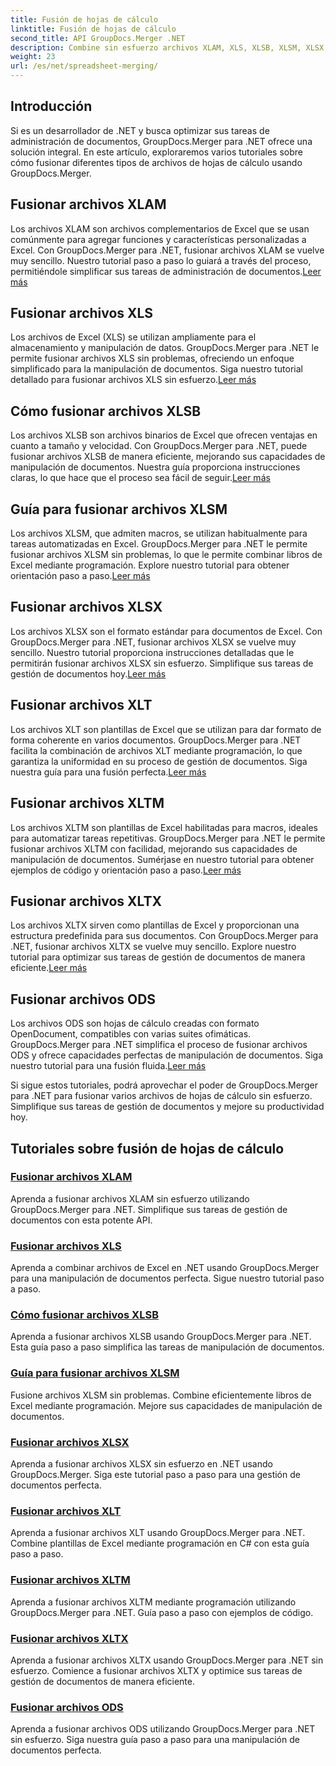 ```yaml
---
title: Fusión de hojas de cálculo
linktitle: Fusión de hojas de cálculo
second_title: API GroupDocs.Merger .NET
description: Combine sin esfuerzo archivos XLAM, XLS, XLSB, XLSM, XLSX, XLT, XLTM, XLTX y ODS en .NET usando GroupDocs.Merger. Simplifique las tareas de gestión de documentos.
weight: 23
url: /es/net/spreadsheet-merging/
---
```


## Introducción

Si es un desarrollador de .NET y busca optimizar sus tareas de administración de documentos, GroupDocs.Merger para .NET ofrece una solución integral. En este artículo, exploraremos varios tutoriales sobre cómo fusionar diferentes tipos de archivos de hojas de cálculo usando GroupDocs.Merger.

## Fusionar archivos XLAM
 Los archivos XLAM son archivos complementarios de Excel que se usan comúnmente para agregar funciones y características personalizadas a Excel. Con GroupDocs.Merger para .NET, fusionar archivos XLAM se vuelve muy sencillo. Nuestro tutorial paso a paso lo guiará a través del proceso, permitiéndole simplificar sus tareas de administración de documentos.[Leer más](./merge-xlam-files/)

## Fusionar archivos XLS
Los archivos de Excel (XLS) se utilizan ampliamente para el almacenamiento y manipulación de datos. GroupDocs.Merger para .NET le permite fusionar archivos XLS sin problemas, ofreciendo un enfoque simplificado para la manipulación de documentos. Siga nuestro tutorial detallado para fusionar archivos XLS sin esfuerzo.[Leer más](./merging-xls-files/)

## Cómo fusionar archivos XLSB
 Los archivos XLSB son archivos binarios de Excel que ofrecen ventajas en cuanto a tamaño y velocidad. Con GroupDocs.Merger para .NET, puede fusionar archivos XLSB de manera eficiente, mejorando sus capacidades de manipulación de documentos. Nuestra guía proporciona instrucciones claras, lo que hace que el proceso sea fácil de seguir.[Leer más](./how-to-merge-xlsb-files/)

## Guía para fusionar archivos XLSM
 Los archivos XLSM, que admiten macros, se utilizan habitualmente para tareas automatizadas en Excel. GroupDocs.Merger para .NET le permite fusionar archivos XLSM sin problemas, lo que le permite combinar libros de Excel mediante programación. Explore nuestro tutorial para obtener orientación paso a paso.[Leer más](./guide-merging-xlsm-files/)

## Fusionar archivos XLSX
Los archivos XLSX son el formato estándar para documentos de Excel. Con GroupDocs.Merger para .NET, fusionar archivos XLSX se vuelve muy sencillo. Nuestro tutorial proporciona instrucciones detalladas que le permitirán fusionar archivos XLSX sin esfuerzo. Simplifique sus tareas de gestión de documentos hoy.[Leer más](./merging-xlsx-files/)

## Fusionar archivos XLT
 Los archivos XLT son plantillas de Excel que se utilizan para dar formato de forma coherente en varios documentos. GroupDocs.Merger para .NET facilita la combinación de archivos XLT mediante programación, lo que garantiza la uniformidad en su proceso de gestión de documentos. Siga nuestra guía para una fusión perfecta.[Leer más](./merge-xlt-files/)

## Fusionar archivos XLTM
 Los archivos XLTM son plantillas de Excel habilitadas para macros, ideales para automatizar tareas repetitivas. GroupDocs.Merger para .NET le permite fusionar archivos XLTM con facilidad, mejorando sus capacidades de manipulación de documentos. Sumérjase en nuestro tutorial para obtener ejemplos de código y orientación paso a paso.[Leer más](./merging-xltm-files/)

## Fusionar archivos XLTX
Los archivos XLTX sirven como plantillas de Excel y proporcionan una estructura predefinida para sus documentos. Con GroupDocs.Merger para .NET, fusionar archivos XLTX se vuelve muy sencillo. Explore nuestro tutorial para optimizar sus tareas de gestión de documentos de manera eficiente.[Leer más](./merge-xltx-files/)

## Fusionar archivos ODS
 Los archivos ODS son hojas de cálculo creadas con formato OpenDocument, compatibles con varias suites ofimáticas. GroupDocs.Merger para .NET simplifica el proceso de fusionar archivos ODS y ofrece capacidades perfectas de manipulación de documentos. Siga nuestro tutorial para una fusión fluida.[Leer más](./merging-ods-files/)

Si sigue estos tutoriales, podrá aprovechar el poder de GroupDocs.Merger para .NET para fusionar varios archivos de hojas de cálculo sin esfuerzo. Simplifique sus tareas de gestión de documentos y mejore su productividad hoy.
## Tutoriales sobre fusión de hojas de cálculo
### [Fusionar archivos XLAM](./merge-xlam-files/)
Aprenda a fusionar archivos XLAM sin esfuerzo utilizando GroupDocs.Merger para .NET. Simplifique sus tareas de gestión de documentos con esta potente API.
### [Fusionar archivos XLS](./merging-xls-files/)
Aprenda a combinar archivos de Excel en .NET usando GroupDocs.Merger para una manipulación de documentos perfecta. Sigue nuestro tutorial paso a paso.
### [Cómo fusionar archivos XLSB](./how-to-merge-xlsb-files/)
Aprenda a fusionar archivos XLSB usando GroupDocs.Merger para .NET. Esta guía paso a paso simplifica las tareas de manipulación de documentos.
### [Guía para fusionar archivos XLSM](./guide-merging-xlsm-files/)
Fusione archivos XLSM sin problemas. Combine eficientemente libros de Excel mediante programación. Mejore sus capacidades de manipulación de documentos.
### [Fusionar archivos XLSX](./merging-xlsx-files/)
Aprenda a fusionar archivos XLSX sin esfuerzo en .NET usando GroupDocs.Merger. Siga este tutorial paso a paso para una gestión de documentos perfecta.
### [Fusionar archivos XLT](./merge-xlt-files/)
Aprenda a fusionar archivos XLT usando GroupDocs.Merger para .NET. Combine plantillas de Excel mediante programación en C# con esta guía paso a paso.
### [Fusionar archivos XLTM](./merging-xltm-files/)
Aprenda a fusionar archivos XLTM mediante programación utilizando GroupDocs.Merger para .NET. Guía paso a paso con ejemplos de código.
### [Fusionar archivos XLTX](./merge-xltx-files/)
Aprenda a fusionar archivos XLTX usando GroupDocs.Merger para .NET sin esfuerzo. Comience a fusionar archivos XLTX y optimice sus tareas de gestión de documentos de manera eficiente.
### [Fusionar archivos ODS](./merging-ods-files/)
Aprenda a fusionar archivos ODS utilizando GroupDocs.Merger para .NET sin esfuerzo. Siga nuestra guía paso a paso para una manipulación de documentos perfecta.